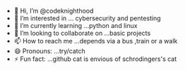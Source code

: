 - 👋 Hi, I’m @codeknighthood
- 👀 I’m interested in ... cybersecurity and pentesting
- 🌱 I’m currently learning ...python and linux 
- 💞️ I’m looking to collaborate on ...basic projects 
- 📫 How to reach me ...depends via a bus ,train or a walk  
- 😄 Pronouns: ...try/catch
- ⚡ Fun fact: ...github cat is envious of schrodingers's cat

<!---
codeknighthood/codeknighthood is a ✨ special ✨ repository because its `README.md` (this file) appears on your GitHub profile.
You can click the Preview link to take a look at your changes.
--->
